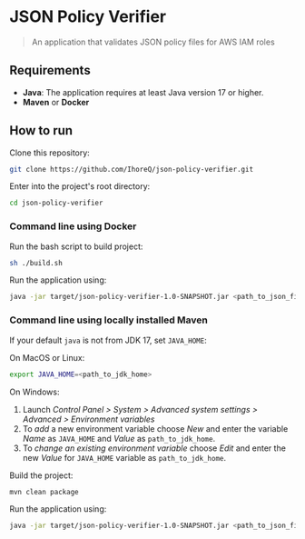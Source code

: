 # JSON Policy Verifier

> An application that validates JSON policy files for AWS IAM roles

## Requirements

- **Java**: The application requires at least Java version 17 or higher.
- **Maven** or **Docker**

## How to run

Clone this repository:
```bash
git clone https://github.com/IhoreQ/json-policy-verifier.git
```

Enter into the project's root directory:

```bash
cd json-policy-verifier
```

### Command line using Docker

Run the bash script to build project:

```bash
sh ./build.sh
```

Run the application using:

```bash
java -jar target/json-policy-verifier-1.0-SNAPSHOT.jar <path_to_json_file>
```

### Command line using locally installed Maven

If your default `java` is not from JDK 17, set `JAVA_HOME`:

On MacOS or Linux:

```bash
export JAVA_HOME=<path_to_jdk_home> 
```

On Windows:

1. Launch _Control Panel > System > Advanced system settings > Advanced > Environment variables_
2. To _add_ a new environment variable choose _New_ and enter the variable _Name_ as `JAVA_HOME` and _Value_ as `path_to_jdk_home`.
3. To _change an existing environment variable_ choose _Edit_ and enter the new _Value_ for `JAVA_HOME` variable as `path_to_jdk_home`.

Build the project:

```bash
mvn clean package
```
Run the application using:

```bash
java -jar target/json-policy-verifier-1.0-SNAPSHOT.jar <path_to_json_file>
```